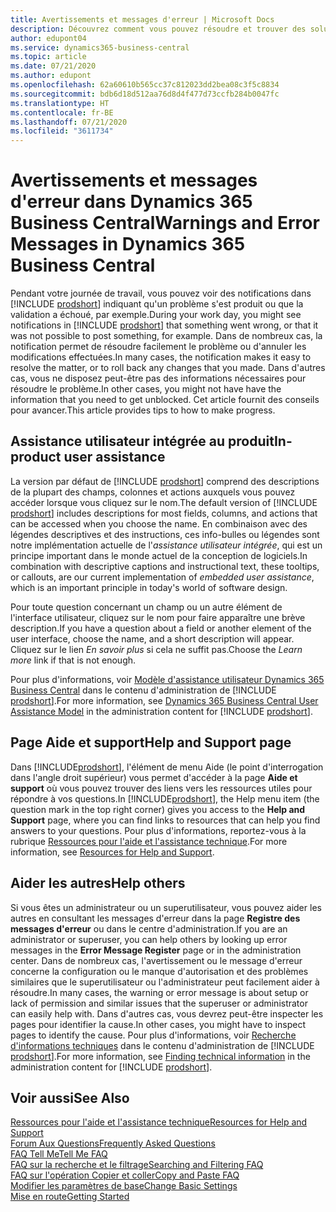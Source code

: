 ```yaml
---
title: Avertissements et messages d'erreur | Microsoft Docs
description: Découvrez comment vous pouvez résoudre et trouver des solutions aux messages d'erreur lorsque vous travaillez dans Business Central.
author: edupont04
ms.service: dynamics365-business-central
ms.topic: article
ms.date: 07/21/2020
ms.author: edupont
ms.openlocfilehash: 62a60610b565cc37c812023dd2bea08c3f5c8834
ms.sourcegitcommit: bdb6d18d512aa76d8d4f477d73ccfb284b0047fc
ms.translationtype: HT
ms.contentlocale: fr-BE
ms.lasthandoff: 07/21/2020
ms.locfileid: "3611734"
---
```

# <a name="warnings-and-error-messages-in-dynamics-365-business-central"></a><span data-ttu-id="3d8f1-103">Avertissements et messages d'erreur dans Dynamics 365 Business Central</span><span class="sxs-lookup"><span data-stu-id="3d8f1-103">Warnings and Error Messages in Dynamics 365 Business Central</span></span>

<span data-ttu-id="3d8f1-104">Pendant votre journée de travail, vous pouvez voir des notifications dans [!INCLUDE [prodshort](includes/prodshort.md)] indiquant qu'un problème s'est produit ou que la validation a échoué, par exemple.</span><span class="sxs-lookup"><span data-stu-id="3d8f1-104">During your work day, you might see notifications in [!INCLUDE [prodshort](includes/prodshort.md)] that something went wrong, or that it was not possible to post something, for example.</span></span> <span data-ttu-id="3d8f1-105">Dans de nombreux cas, la notification permet de résoudre facilement le problème ou d'annuler les modifications effectuées.</span><span class="sxs-lookup"><span data-stu-id="3d8f1-105">In many cases, the notification makes it easy to resolve the matter, or to roll back any changes that you made.</span></span> <span data-ttu-id="3d8f1-106">Dans d'autres cas, vous ne disposez peut-être pas des informations nécessaires pour résoudre le problème.</span><span class="sxs-lookup"><span data-stu-id="3d8f1-106">In other cases, you might not have have the information that you need to get unblocked.</span></span> <span data-ttu-id="3d8f1-107">Cet article fournit des conseils pour avancer.</span><span class="sxs-lookup"><span data-stu-id="3d8f1-107">This article provides tips to how to make progress.</span></span>  

## <a name="in-product-user-assistance"></a><span data-ttu-id="3d8f1-108">Assistance utilisateur intégrée au produit</span><span class="sxs-lookup"><span data-stu-id="3d8f1-108">In-product user assistance</span></span>

<span data-ttu-id="3d8f1-109">La version par défaut de [!INCLUDE [prodshort](includes/prodshort.md)] comprend des descriptions de la plupart des champs, colonnes et actions auxquels vous pouvez accéder lorsque vous cliquez sur le nom.</span><span class="sxs-lookup"><span data-stu-id="3d8f1-109">The default version of [!INCLUDE [prodshort](includes/prodshort.md)] includes descriptions for most fields, columns, and actions that can be accessed when you choose the name.</span></span> <span data-ttu-id="3d8f1-110">En combinaison avec des légendes descriptives et des instructions, ces info-bulles ou légendes sont notre implémentation actuelle de l'*assistance utilisateur intégrée*, qui est un principe important dans le monde actuel de la conception de logiciels.</span><span class="sxs-lookup"><span data-stu-id="3d8f1-110">In combination with descriptive captions and instructional text, these tooltips, or callouts, are our current implementation of *embedded user assistance*, which is an important principle in today's world of software design.</span></span>  

<span data-ttu-id="3d8f1-111">Pour toute question concernant un champ ou un autre élément de l'interface utilisateur, cliquez sur le nom pour faire apparaître une brève description.</span><span class="sxs-lookup"><span data-stu-id="3d8f1-111">If you have a question about a field or another element of the user interface, choose the name, and a short description will appear.</span></span> <span data-ttu-id="3d8f1-112">Cliquez sur le lien *En savoir plus* si cela ne suffit pas.</span><span class="sxs-lookup"><span data-stu-id="3d8f1-112">Choose the *Learn more* link if that is not enough.</span></span>  

<span data-ttu-id="3d8f1-113">Pour plus d'informations, voir [Modèle d'assistance utilisateur Dynamics 365 Business Central](/dynamics365/business-central/dev-itpro/user-assistance) dans le contenu d'administration de [!INCLUDE [prodshort](includes/prodshort.md)].</span><span class="sxs-lookup"><span data-stu-id="3d8f1-113">For more information, see [Dynamics 365 Business Central User Assistance Model](/dynamics365/business-central/dev-itpro/user-assistance) in the administration content for [!INCLUDE [prodshort](includes/prodshort.md)].</span></span>  

## <a name="help-and-support-page"></a><span data-ttu-id="3d8f1-114">Page Aide et support</span><span class="sxs-lookup"><span data-stu-id="3d8f1-114">Help and Support page</span></span>

<span data-ttu-id="3d8f1-115">Dans [!INCLUDE[prodshort](includes/prodshort.md)], l'élément de menu Aide (le point d'interrogation dans l'angle droit supérieur) vous permet d'accéder à la page **Aide et support** où vous pouvez trouver des liens vers les ressources utiles pour répondre à vos questions.</span><span class="sxs-lookup"><span data-stu-id="3d8f1-115">In [!INCLUDE[prodshort](includes/prodshort.md)], the Help menu item (the question mark in the top right corner) gives you access to the **Help and Support** page, where you can find links to resources that can help you find answers to your questions.</span></span> <span data-ttu-id="3d8f1-116">Pour plus d'informations, reportez-vous à la rubrique [Ressources pour l'aide et l'assistance technique](product-help-and-support.md).</span><span class="sxs-lookup"><span data-stu-id="3d8f1-116">For more information, see [Resources for Help and Support](product-help-and-support.md).</span></span>  

## <a name="help-others"></a><span data-ttu-id="3d8f1-117">Aider les autres</span><span class="sxs-lookup"><span data-stu-id="3d8f1-117">Help others</span></span>

<span data-ttu-id="3d8f1-118">Si vous êtes un administrateur ou un superutilisateur, vous pouvez aider les autres en consultant les messages d'erreur dans la page **Registre des messages d'erreur** ou dans le centre d'administration.</span><span class="sxs-lookup"><span data-stu-id="3d8f1-118">If you are an administrator or superuser, you can help others by looking up error messages in the **Error Message Register** page or in the administration center.</span></span> <span data-ttu-id="3d8f1-119">Dans de nombreux cas, l'avertissement ou le message d'erreur concerne la configuration ou le manque d'autorisation et des problèmes similaires que le superutilisateur ou l'administrateur peut facilement aider à résoudre.</span><span class="sxs-lookup"><span data-stu-id="3d8f1-119">In many cases, the warning or error message is about setup or lack of permission and similar issues that the superuser or administrator can easily help with.</span></span> <span data-ttu-id="3d8f1-120">Dans d'autres cas, vous devrez peut-être inspecter les pages pour identifier la cause.</span><span class="sxs-lookup"><span data-stu-id="3d8f1-120">In other cases, you might have to inspect pages to identify the cause.</span></span> <span data-ttu-id="3d8f1-121">Pour plus d'informations, voir [Recherche d'informations techniques](/dynamics365/business-central/dev-itpro/administration/manage-technical-support#finding-technical-information) dans le contenu d'administration de [!INCLUDE [prodshort](includes/prodshort.md)].</span><span class="sxs-lookup"><span data-stu-id="3d8f1-121">For more information, see [Finding technical information](/dynamics365/business-central/dev-itpro/administration/manage-technical-support#finding-technical-information) in the administration content for [!INCLUDE [prodshort](includes/prodshort.md)].</span></span>  

## <a name="see-also"></a><span data-ttu-id="3d8f1-122">Voir aussi</span><span class="sxs-lookup"><span data-stu-id="3d8f1-122">See Also</span></span>

[<span data-ttu-id="3d8f1-123">Ressources pour l'aide et l'assistance technique</span><span class="sxs-lookup"><span data-stu-id="3d8f1-123">Resources for Help and Support</span></span>](product-help-and-support.md)  
[<span data-ttu-id="3d8f1-124">Forum Aux Questions</span><span class="sxs-lookup"><span data-stu-id="3d8f1-124">Frequently Asked Questions</span></span>](across-faq.md)  
[<span data-ttu-id="3d8f1-125">FAQ Tell Me</span><span class="sxs-lookup"><span data-stu-id="3d8f1-125">Tell Me FAQ</span></span>](ui-search-faq.md)  
[<span data-ttu-id="3d8f1-126">FAQ sur la recherche et le filtrage</span><span class="sxs-lookup"><span data-stu-id="3d8f1-126">Searching and Filtering FAQ</span></span>](ui-search-filter-faq.md)  
[<span data-ttu-id="3d8f1-127">FAQ sur l'opération Copier et coller</span><span class="sxs-lookup"><span data-stu-id="3d8f1-127">Copy and Paste FAQ</span></span>](ui-copy-paste.md)  
[<span data-ttu-id="3d8f1-128">Modifier les paramètres de base</span><span class="sxs-lookup"><span data-stu-id="3d8f1-128">Change Basic Settings</span></span>](ui-change-basic-settings.md)  
[<span data-ttu-id="3d8f1-129">Mise en route</span><span class="sxs-lookup"><span data-stu-id="3d8f1-129">Getting Started</span></span>](product-get-started.md)  
